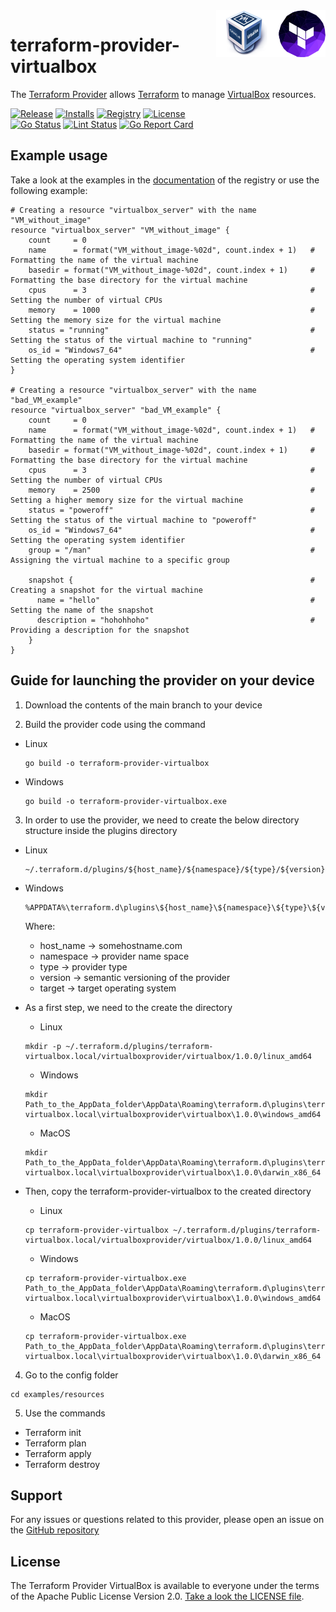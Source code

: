 <!-- markdownlint-disable first-line-h1 no-inline-html -->
<a href="https://terraform.io">
    <img src="https://raw.githubusercontent.com/mixdone/terraform-provider-virtualbox/main/assets/terraform-logo.png" alt="Terraform logo" title="Terraform" align="right" height="75" />
</a>
<a href="https://www.virtualbox.org/">
    <img src="https://raw.githubusercontent.com/mixdone/terraform-provider-virtualbox/main/assets/vb-logo.png" alt="VirtualBox logo" title="VirtualBox" align="right" height="75" />
</a>

# terraform-provider-virtualbox

The [Terraform Provider](https://registry.terraform.io/providers/daria-barsukova/virtualbox/latest) allows [Terraform](https://terraform.io) to manage [VirtualBox](https://www.virtualbox.org/) resources.

[![Release](https://img.shields.io/github/v/release/daria-barsukova/terraform-provider-virtualbox)](https://github.com/daria-barsukova/terraform-provider-virtualbox/releases)
[![Installs](https://img.shields.io/badge/dynamic/json?logo=terraform&label=installs&query=$.data.attributes.downloads&url=https%3A%2F%2Fregistry.terraform.io%2Fv2%2Fproviders%2F712)](https://registry.terraform.io/providers/daria-barsukova/virtualbox)
[![Registry](https://img.shields.io/badge/registry-doc%40latest-lightgrey?logo=terraform)](https://registry.terraform.io/providers/daria-barsukova/virtualbox/latest/docs)
[![License](https://img.shields.io/badge/license-Apache-blue.svg)](https://github.com/mixdone/terraform-provider-virtualbox/blob/main/LICENSE)  
[![Go Status](https://github.com/mixdone/terraform-provider-virtualbox/workflows/CI/badge.svg)](https://github.com/mixdone/terraform-provider-virtualbox/actions)
[![Lint Status](https://github.com/mixdone/terraform-provider-virtualbox/workflows/CodeQL/badge.svg)](https://github.com/mixdone/terraform-provider-virtualbox/actions)
[![Go Report Card](https://goreportcard.com/badge/github.com/mixdone/terraform-provider-virtualbox)](https://goreportcard.com/report/github.com/mixdone/terraform-provider-virtualbox)  


## Example usage

Take a look at the examples in the [documentation](https://registry.terraform.io/providers/daria-barsukova/virtualbox/latest/docs) of the registry or use the following example:

```hcl
# Creating a resource "virtualbox_server" with the name "VM_without_image"
resource "virtualbox_server" "VM_without_image" {
    count     = 0
    name      = format("VM_without_image-%02d", count.index + 1)   # Formatting the name of the virtual machine
    basedir = format("VM_without_image-%02d", count.index + 1)     # Formatting the base directory for the virtual machine
    cpus      = 3                                                  # Setting the number of virtual CPUs
    memory    = 1000                                               # Setting the memory size for the virtual machine
    status = "running"                                             # Setting the status of the virtual machine to "running"
    os_id = "Windows7_64"                                          # Setting the operating system identifier
}

# Creating a resource "virtualbox_server" with the name "bad_VM_example"
resource "virtualbox_server" "bad_VM_example" {
    count     = 0
    name      = format("VM_without_image-%02d", count.index + 1)   # Formatting the name of the virtual machine
    basedir = format("VM_without_image-%02d", count.index + 1)     # Formatting the base directory for the virtual machine
    cpus      = 3                                                  # Setting the number of virtual CPUs
    memory    = 2500                                               # Setting a higher memory size for the virtual machine
    status = "poweroff"                                            # Setting the status of the virtual machine to "poweroff"
    os_id = "Windows7_64"                                          # Setting the operating system identifier
    group = "/man"                                                 # Assigning the virtual machine to a specific group

    snapshot {                                                     # Creating a snapshot for the virtual machine
      name = "hello"                                               # Setting the name of the snapshot
      description = "hohohhoho"                                    # Providing a description for the snapshot
    }
}
```

## Guide for launching the provider on your device 

1. Download the contents of the main branch to your device

2. Build the provider code using the command
  * Linux
    ```
    go build -o terraform-provider-virtualbox
    ```
    
  * Windows
    ```
    go build -o terraform-provider-virtualbox.exe
    ```

3. In order to use the provider, we need to create the below directory structure inside the plugins directory 
  * Linux
    ```
    ~/.terraform.d/plugins/${host_name}/${namespace}/${type}/${version}/${target}
    ```

  * Windows
    ```
    %APPDATA%\terraform.d\plugins\${host_name}\${namespace}\${type}\${version}\${target}
    ```
    Where:
      * host_name -> somehostname.com
      * namespace -> provider name space
      * type -> provider type
      * version -> semantic versioning of the provider
      * target -> target operating system

  * As a first step, we need to the create the directory
    * Linux
    ```
    mkdir -p ~/.terraform.d/plugins/terraform-virtualbox.local/virtualboxprovider/virtualbox/1.0.0/linux_amd64
    ```
    
    * Windows
    ```
    mkdir Path_to_the_AppData_folder\AppData\Roaming\terraform.d\plugins\terraform-virtualbox.local\virtualboxprovider\virtualbox\1.0.0\windows_amd64
    ```
    
    * MacOS
    ```
    mkdir Path_to_the_AppData_folder\AppData\Roaming\terraform.d\plugins\terraform-virtualbox.local\virtualboxprovider\virtualbox\1.0.0\darwin_x86_64
    ```
    
  * Then, copy the terraform-provider-virtualbox to the created directory
    * Linux
    ```
    cp terraform-provider-virtualbox ~/.terraform.d/plugins/terraform-virtualbox.local/virtualboxprovider/virtualbox/1.0.0/linux_amd64
    ```
    
    * Windows
    ```
    cp terraform-provider-virtualbox.exe Path_to_the_AppData_folder\AppData\Roaming\terraform.d\plugins\terraform-virtualbox.local\virtualboxprovider\virtualbox\1.0.0\windows_amd64
    ```
    
    * MacOS
    ```
    cp terraform-provider-virtualbox.exe Path_to_the_AppData_folder\AppData\Roaming\terraform.d\plugins\terraform-virtualbox.local\virtualboxprovider\virtualbox\1.0.0\darwin_x86_64
    ```
    
4. Go to the config folder
```
cd examples/resources
```

5. Use the commands 
  * Terraform init
  * Terraform plan
  * Terraform apply
  * Terraform destroy

## Support
For any issues or questions related to this provider, please open an issue on the [GitHub repository](https://github.com/mixdone/terraform-provider-virtualbox)

## License

The Terraform Provider VirtualBox is available to everyone under the terms of the Apache Public License Version 2.0. [Take a look the LICENSE file](LICENSE).
